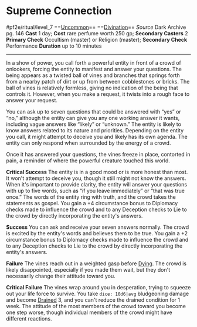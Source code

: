 # Supreme Connection
#pf2e/ritual/level_7
==[Uncommon](../../../../../TTRPGShare-Pathfinder-2E-Vault/rules/traits/uncommon.md)== ==[Divination](../../../../../TTRPGShare-Pathfinder-2E-Vault/rules/traits/divination.md)==
*Source* Dark Archive pg. 146
**Cast** 1 day; **Cost** rare perfume worth 250 gp; **Secondary Casters** 2
**Primary Check** Occultism (master) or Religion (master); **Secondary Check** Performance
**Duration** up to 10 minutes

---
In a show of power, you call forth a powerful entity in front of a crowd of onlookers, forcing the entity to manifest and answer your questions. The being appears as a twisted ball of vines and branches that springs forth from a nearby patch of dirt or up from between cobblestones or bricks. The ball of vines is relatively formless, giving no indication of the being that controls it. However, when you make a request, it twists into a rough face to answer your request.

You can ask up to seven questions that could be answered with “yes” or “no,” although the entity can give you any one working answer it wants, including vague answers like “likely” or “unknown.” The entity is likely to know answers related to its nature and priorities. Depending on the entity you call, it might attempt to deceive you and likely has its own agenda. The entity can only respond when surrounded by the energy of a crowd.

Once it has answered your questions, the vines freeze in place, contorted in pain, a reminder of where the powerful creature touched this world.

**Critical Success** The entity is in a good mood or is more honest than most. It won't attempt to deceive you, though it still might not know the answers. When it's important to provide clarity, the entity will answer your questions with up to five words, such as “if you leave immediately” or “that was true once.” The words of the entity ring with truth, and the crowd takes the statements as gospel. You gain a +4 circumstance bonus to Diplomacy checks made to influence the crowd and to any Deception checks to Lie to the crowd by directly incorporating the entity's answers.

**Success** You can ask and receive your seven answers normally. The crowd is excited by the entity's words and believes them to be true. You gain a +2 circumstance bonus to Diplomacy checks made to influence the crowd and to any Deception checks to Lie to the crowd by directly incorporating the entity's answers.

**Failure** The vines reach out in a weighted gasp before [Dying](../../../Conditions/Dying.md). The crowd is likely disappointed, especially if you made them wait, but they don't necessarily change their attitude toward you.

**Critical Failure** The vines wrap around you in desperation, trying to squeeze out your life force to survive. You take `dice: 10d6|avg` bludgeoning damage and become [Drained](../../../Conditions/Drained.md) 3, and you can't reduce the drained condition for 1 week. The attitude of the most members of the crowd toward you become one step worse, though individual members of the crowd might have different reactions.